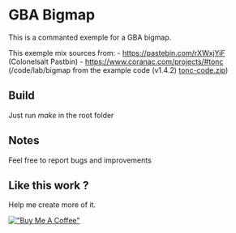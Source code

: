 # GBA Bigmap

This is a commanted exemple for a GBA bigmap.

This exemple mix sources from:
	- https://pastebin.com/rXWxjYiF (Colonelsalt Pastbin)
	- https://www.coranac.com/projects/#tonc (/code/lab/bigmap from the example code (v1.4.2) [tonc-code.zip](https://www.coranac.com/files/tonc-code.zip))

## Build

Just run *make* in the root folder

## Notes

Feel free to report bugs and improvements

## Like this work ? 

Help me create more of it.

[!["Buy Me A Coffee"](https://www.buymeacoffee.com/assets/img/custom_images/orange_img.png)](https://www.buymeacoffee.com/n67094)

